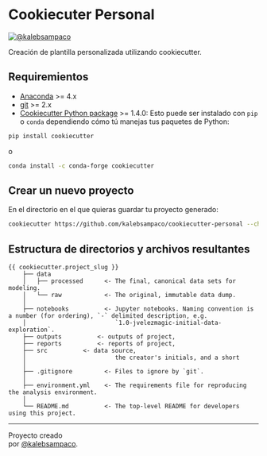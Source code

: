 # Cookiecuter Personal

<!-- badges: start -->
[![@kalebsampaco](https://img.shields.io/badge/@kalebsampaco-github-blue?&logoColor=white)](https://github.com/kalebsampaco) 

<!-- badges: end -->

Creación de plantilla personalizada utilizando cookiecutter.

## Requiremientos

- [Anaconda](https://www.anaconda.com/download/) >= 4.x
- [git](https://git-scm.com/) >= 2.x
- [Cookiecutter Python package](http://cookiecutter.readthedocs.org/en/latest/installation.html) >= 1.4.0:
    Esto puede ser instalado con `pip` o `conda` dependiendo cómo tú manejas tus paquetes de Python:

``` bash
pip install cookiecutter
```

o

``` bash
conda install -c conda-forge cookiecutter
```

## Crear un nuevo proyecto

En el directorio en el que quieras guardar tu proyecto generado:

```bash
cookiecutter https://github.com/kalebsampaco/cookiecutter-personal --checkout cookiecutter-personal
```


## Estructura de directorios y archivos resultantes

    {{ cookiecutter.project_slug }}
        ├── data
        │   ├── processed      <- The final, canonical data sets for modeling.
        │   └── raw            <- The original, immutable data dump.
        │
        ├── notebooks          <- Jupyter notebooks. Naming convention is a number (for ordering), `-` delimited description, e.g.
        │                         `1.0-jvelezmagic-initial-data-exploration`.
        ├── outputs          <- outputs of project,
        ├── reports          <- reports of project,
        ├── src          <- data source,
        │                         the creator's initials, and a short 
        │
        ├── .gitignore         <- Files to ignore by `git`.
        │
        ├── environment.yml    <- The requirements file for reproducing the analysis environment.
        │
        └── README.md          <- The top-level README for developers using this project.

---
Proyecto creado  
por [@kalebsampaco](https://www.linkedin.com/in/william-caleb-s%C3%A1enz-camacho-5a538a241/).